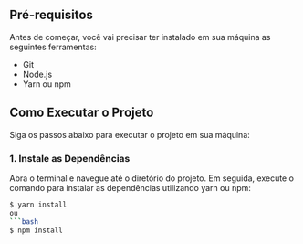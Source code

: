 ## Pré-requisitos
Antes de começar, você vai precisar ter instalado em sua máquina as seguintes ferramentas:
- Git
- Node.js
- Yarn ou npm

## Como Executar o Projeto
Siga os passos abaixo para executar o projeto em sua máquina:

### 1. Instale as Dependências
Abra o terminal e navegue até o diretório do projeto. Em seguida, execute o comando para instalar as dependências utilizando yarn ou npm:

```bash
$ yarn install
ou
```bash
$ npm install
